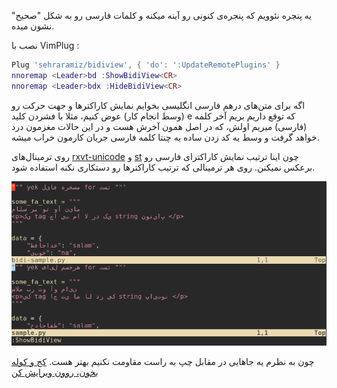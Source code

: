 <p dir="rtl">

یه پنجره‌ نئوویم که پنجره‌ی کنونی رو آینه میکنه و کلمات فارسی رو به شکل "صحیح" نشون میده.

نصب با VimPlug :

~~~lua
Plug 'sehraramiz/bidiview', { 'do': ':UpdateRemotePlugins' }
nnoremap <Leader>bd :ShowBidiView<CR>
nnoremap <Leader>bdx :HideBidiView<CR>
~~~

اگه برای متن‌های درهم فارسی انگلیسی بخوایم نمایش کاراکتر‌ها و جهت حرکت رو (وسط انجام کار) عوض کنیم، مثلا با فشردن کلید e که توقع داریم بریم آخر کلمه (فارسی) میریم اولش، که در اصل همون آخرش هست و در این حالات مغزمون درد خواهد گرفت و وسط یه کد زدن ساده یه چنتا کلمه فارسی جریان کارمون خراب میشه.

روی ترمینال‌های [rxvt-unicode](http://software.schmorp.de/pkg/rxvt-unicode.html) و [st](https://st.suckless.org/) چون اینا ترتیب نمایش کاراکترای فارسی رو برعکس نمیکنن.
روی هر ترمینالی که ترتیب کاراکترها رو دستکاری نکنه استفاده شود.

![bidiview](./bidiview.gif)

چون به نظرم  یه جاهایی در مقابل چپ به راست مقاومت نکنیم بهتر هست. [کج و کوله بخون، روون ویرایش کن](http://sehraramiz.ir/ltr.html)

</p>
